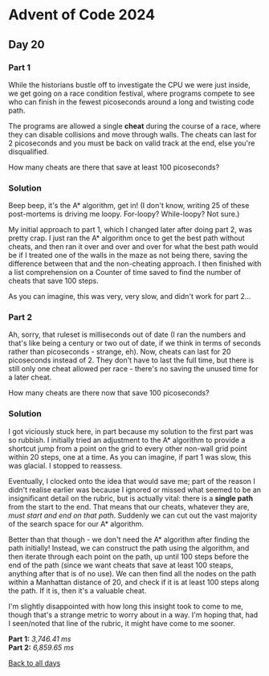 # Advent of Code 2024
## Day 20
### Part 1
While the historians bustle off to investigate the CPU we were just inside, we get going on a race condition festival, where programs compete to see who can finish in the fewest picoseconds around a long and twisting code path.  

The programs are allowed a single **cheat** during the course of a race, where they can disable collisions and move through walls. The cheats can last for 2 picoseconds and you must be back on valid track at the end, else you're disqualified.  

How many cheats are there that save at least 100 picoseconds?
### Solution
Beep beep, it's the A* algorithm, get in! (I don't know, writing 25 of these post-mortems is driving me loopy. For-loopy? While-loopy? Not sure.)  

My initial approach to part 1, which I changed later after doing part 2, was pretty crap. I just ran the A* algorithm once to get the best path without cheats, and then ran it over and over and over for what the best path would be if I treated one of the walls in the maze as not being there, saving the difference between that and the non-cheating approach. I then finished with a list comprehension on a Counter of time saved to find the number of cheats that save 100 steps.

As you can imagine, this was very, very slow, and didn't work for part 2...
### Part 2
Ah, sorry, that ruleset is milliseconds out of date (I ran the numbers and that's like being a century or two out of date, if we think in terms of seconds rather than picoseconds - strange, eh). Now, cheats can last for 20 picoseconds instead of 2. They don't have to last the full time, but there is still only one cheat allowed per race - there's no saving the unused time for a later cheat.

How many cheats are there now that save 100 picoseconds?
### Solution
I got viciously stuck here, in part because my solution to the first part was so rubbish. I initially tried an adjustment to the A* algorithm to provide a shortcut jump from a point on the grid to every other non-wall grid point within 20 steps, one at a time. As you can imagine, if part 1 was slow, this was glacial. I stopped to reassess.  

Eventually, I clocked onto the idea that would save me; part of the reason I didn't realise earlier was because I ignored or missed what seemed to be an insignificant detail on the rubric, but is actually vital: there is a **single path** from the start to the end. That means that our cheats, whatever they are, *must start and end on that path*. Suddenly we can cut out the vast majority of the search space for our A* algorithm.  

Better than that though - we don't need the A* algorithm after finding the path initially! Instead, we can construct the path using the algorithm, and then iterate through each point on the path, up until 100 steps before the end of the path (since we want cheats that save at least 100 steaps, anything after that is of no use). We can then find all the nodes on the path within a Manhattan distance of 20, and check if it is at least 100 steps along the path. If it is, then it's a valuable cheat.  

I'm slightly disappointed with how long this insight took to come to me, though that's a strange metric to worry about in a way. I'm hoping that, had I seen/noted that line of the rubric, it might have come to me sooner.  

**Part 1:** *3,746.41 ms*  
**Part 2:** *6,859.65 ms*  

[Back to all days](/2024)